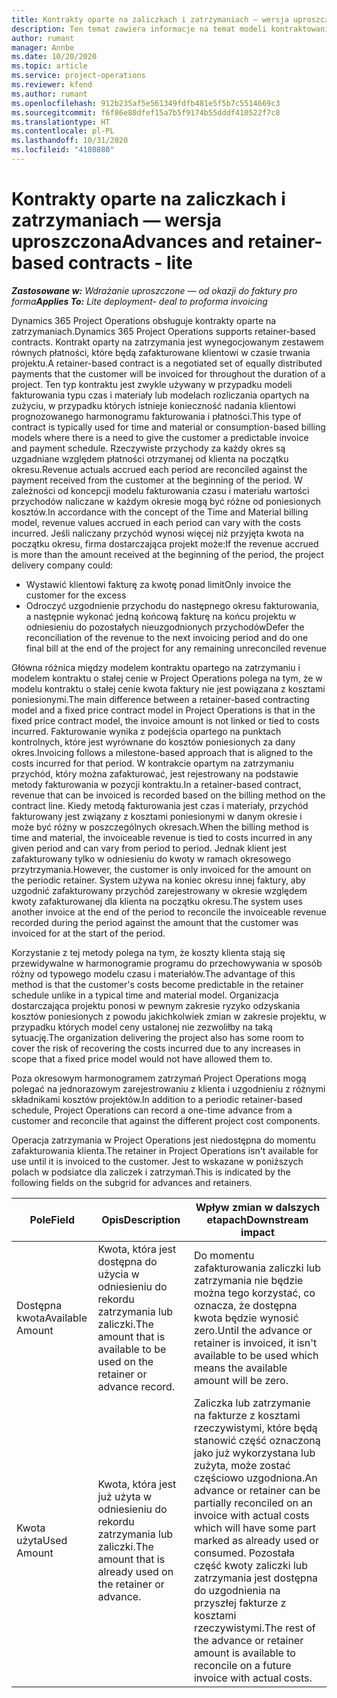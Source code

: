 ```yaml
---
title: Kontrakty oparte na zaliczkach i zatrzymaniach — wersja uproszczona
description: Ten temat zawiera informacje na temat modeli kontraktowania opartych na zatrzymaniach lub zaliczkach w Project Operations.
author: rumant
manager: Annbe
ms.date: 10/20/2020
ms.topic: article
ms.service: project-operations
ms.reviewer: kfend
ms.author: rumant
ms.openlocfilehash: 912b235af5e561349fdfb481e5f5b7c5514669c3
ms.sourcegitcommit: f6f86e80dfef15a7b5f9174b55dddf410522f7c8
ms.translationtype: HT
ms.contentlocale: pl-PL
ms.lasthandoff: 10/31/2020
ms.locfileid: "4180880"
---
```

# <a name="advances-and-retainer-based-contracts---lite"></a><span data-ttu-id="60ae0-103">Kontrakty oparte na zaliczkach i zatrzymaniach — wersja uproszczona</span><span class="sxs-lookup"><span data-stu-id="60ae0-103">Advances and retainer-based contracts - lite</span></span>


<span data-ttu-id="60ae0-104">_**Zastosowane w:** Wdrażanie uproszczone — od okazji do faktury pro forma_</span><span class="sxs-lookup"><span data-stu-id="60ae0-104">_**Applies To:** Lite deployment- deal to proforma invoicing_</span></span>

<span data-ttu-id="60ae0-105">Dynamics 365 Project Operations obsługuje kontrakty oparte na zatrzymaniach.</span><span class="sxs-lookup"><span data-stu-id="60ae0-105">Dynamics 365 Project Operations supports retainer-based contracts.</span></span> <span data-ttu-id="60ae0-106">Kontrakt oparty na zatrzymania jest wynegocjowanym zestawem równych płatności, które będą zafakturowane klientowi w czasie trwania projektu.</span><span class="sxs-lookup"><span data-stu-id="60ae0-106">A retainer-based contract is a negotiated set of equally distributed payments that the customer will be invoiced for throughout the duration of a project.</span></span> <span data-ttu-id="60ae0-107">Ten typ kontraktu jest zwykle używany w przypadku modeli fakturowania typu czas i materiały lub modelach rozliczania opartych na zużyciu, w przypadku których istnieje konieczność nadania klientowi prognozowanego harmonogramu fakturowania i płatności.</span><span class="sxs-lookup"><span data-stu-id="60ae0-107">This type of contract is typically used for time and material or consumption-based billing models where there is a need to give the customer a predictable invoice and payment schedule.</span></span> <span data-ttu-id="60ae0-108">Rzeczywiste przychody za każdy okres są uzgadniane względem płatności otrzymanej od klienta na początku okresu.</span><span class="sxs-lookup"><span data-stu-id="60ae0-108">Revenue actuals accrued each period are reconciled against the payment received from the customer at the beginning of the period.</span></span> <span data-ttu-id="60ae0-109">W zależności od koncepcji modelu fakturowania czasu i materiału wartości przychodów naliczane w każdym okresie mogą być różne od poniesionych kosztów.</span><span class="sxs-lookup"><span data-stu-id="60ae0-109">In accordance with the concept of the Time and Material billing model, revenue values accrued in each period can vary with the costs incurred.</span></span> <span data-ttu-id="60ae0-110">Jeśli naliczany przychód wynosi więcej niż przyjęta kwota na początku okresu, firma dostarczająca projekt może:</span><span class="sxs-lookup"><span data-stu-id="60ae0-110">If the revenue accrued is more than the amount received at the beginning of the period, the project delivery company could:</span></span>

- <span data-ttu-id="60ae0-111">Wystawić klientowi fakturę za kwotę ponad limit</span><span class="sxs-lookup"><span data-stu-id="60ae0-111">Only invoice the customer for the excess</span></span> 
- <span data-ttu-id="60ae0-112">Odroczyć uzgodnienie przychodu do następnego okresu fakturowania, a następnie wykonać jedną końcową fakturę na końcu projektu w odniesieniu do pozostałych nieuzgodnionych przychodów</span><span class="sxs-lookup"><span data-stu-id="60ae0-112">Defer the reconciliation of the revenue to the next invoicing period and do one final bill at the end of the project for any remaining unreconciled revenue</span></span>

<span data-ttu-id="60ae0-113">Główna różnica między modelem kontraktu opartego na zatrzymaniu i modelem kontraktu o stałej cenie w Project Operations polega na tym, że w modelu kontraktu o stałej cenie kwota faktury nie jest powiązana z kosztami poniesionymi.</span><span class="sxs-lookup"><span data-stu-id="60ae0-113">The main difference between a retainer-based contracting model and a fixed price contract model in Project Operations is that in the fixed price contract model, the invoice amount is not linked or tied to costs incurred.</span></span> <span data-ttu-id="60ae0-114">Fakturowanie wynika z podejścia opartego na punktach kontrolnych, które jest wyrównane do kosztów poniesionych za dany okres.</span><span class="sxs-lookup"><span data-stu-id="60ae0-114">Invoicing follows a milestone-based approach that is aligned to the costs incurred for that period.</span></span> <span data-ttu-id="60ae0-115">W kontrakcie opartym na zatrzymaniu przychód, który można zafakturować, jest rejestrowany na podstawie metody fakturowania w pozycji kontraktu.</span><span class="sxs-lookup"><span data-stu-id="60ae0-115">In a retainer-based contract, revenue that can be invoiced is recorded based on the billing method on the contract line.</span></span> <span data-ttu-id="60ae0-116">Kiedy metodą fakturowania jest czas i materiały, przychód fakturowany jest związany z kosztami poniesionymi w danym okresie i może być różny w poszczególnych okresach.</span><span class="sxs-lookup"><span data-stu-id="60ae0-116">When the billing method is time and material, the invoiceable revenue is tied to costs incurred in any given period and can vary from period to period.</span></span> <span data-ttu-id="60ae0-117">Jednak klient jest zafakturowany tylko w odniesieniu do kwoty w ramach okresowego przytrzymania.</span><span class="sxs-lookup"><span data-stu-id="60ae0-117">However, the customer is only invoiced for the amount on the periodic retainer.</span></span> <span data-ttu-id="60ae0-118">System używa na koniec okresu innej faktury, aby uzgodnić zafakturowany przychód zarejestrowany w okresie względem kwoty zafakturowanej dla klienta na początku okresu.</span><span class="sxs-lookup"><span data-stu-id="60ae0-118">The system uses another invoice at the end of the period to reconcile the invoiceable revenue recorded during the period against the amount that the customer was invoiced for at the start of the period.</span></span>

<span data-ttu-id="60ae0-119">Korzystanie z tej metody polega na tym, że koszty klienta stają się przewidywalne w harmonogramie programu do przechowywania w sposób różny od typowego modelu czasu i materiałów.</span><span class="sxs-lookup"><span data-stu-id="60ae0-119">The advantage of this method is that the customer's costs become predictable in the retainer schedule unlike in a typical time and material model.</span></span> <span data-ttu-id="60ae0-120">Organizacja dostarczająca projektu ponosi w pewnym zakresie ryzyko odzyskania kosztów poniesionych z powodu jakichkolwiek zmian w zakresie projektu, w przypadku których model ceny ustalonej nie zezwoliłby na taką sytuację.</span><span class="sxs-lookup"><span data-stu-id="60ae0-120">The organization delivering the project also has some room to cover the risk of recovering the costs incurred due to any increases in scope that a fixed price model would not have allowed them to.</span></span>

<span data-ttu-id="60ae0-121">Poza okresowym harmonogramem zatrzymań Project Operations mogą polegać na jednorazowym zarejestrowaniu z klienta i uzgodnieniu z różnymi składnikami kosztów projektów.</span><span class="sxs-lookup"><span data-stu-id="60ae0-121">In addition to a periodic retainer-based schedule, Project Operations can record a one-time advance from a customer and reconcile that against the different project cost components.</span></span>

<span data-ttu-id="60ae0-122">Operacja zatrzymania w Project Operations jest niedostępna do momentu zafakturowania klienta.</span><span class="sxs-lookup"><span data-stu-id="60ae0-122">The retainer in Project Operations isn't available for use until it is invoiced to the customer.</span></span> <span data-ttu-id="60ae0-123">Jest to wskazane w poniższych polach w podsiatce dla zaliczek i zatrzymań.</span><span class="sxs-lookup"><span data-stu-id="60ae0-123">This is indicated by the following fields on the subgrid for advances and retainers.</span></span>

| <span data-ttu-id="60ae0-124">Pole</span><span class="sxs-lookup"><span data-stu-id="60ae0-124">Field</span></span> | <span data-ttu-id="60ae0-125">Opis</span><span class="sxs-lookup"><span data-stu-id="60ae0-125">Description</span></span> | <span data-ttu-id="60ae0-126">Wpływ zmian w dalszych etapach</span><span class="sxs-lookup"><span data-stu-id="60ae0-126">Downstream impact</span></span> |
| --- | --- | --- |
| <span data-ttu-id="60ae0-127">Dostępna kwota</span><span class="sxs-lookup"><span data-stu-id="60ae0-127">Available Amount</span></span> | <span data-ttu-id="60ae0-128">Kwota, która jest dostępna do użycia w odniesieniu do rekordu zatrzymania lub zaliczki.</span><span class="sxs-lookup"><span data-stu-id="60ae0-128">The amount that is available to be used on the retainer or advance record.</span></span> | <span data-ttu-id="60ae0-129">Do momentu zafakturowania zaliczki lub zatrzymania nie będzie można tego korzystać, co oznacza, że dostępna kwota będzie wynosić zero.</span><span class="sxs-lookup"><span data-stu-id="60ae0-129">Until the advance or retainer is invoiced, it isn't available to be used which means the available amount will be zero.</span></span> |
| <span data-ttu-id="60ae0-130">Kwota użyta</span><span class="sxs-lookup"><span data-stu-id="60ae0-130">Used Amount</span></span> | <span data-ttu-id="60ae0-131">Kwota, która jest już użyta w odniesieniu do rekordu zatrzymania lub zaliczki.</span><span class="sxs-lookup"><span data-stu-id="60ae0-131">The amount that is already used on the retainer or advance.</span></span> | <span data-ttu-id="60ae0-132">Zaliczka lub zatrzymanie na fakturze z kosztami rzeczywistymi, które będą stanowić część oznaczoną jako już wykorzystana lub zużyta, może zostać częściowo uzgodniona.</span><span class="sxs-lookup"><span data-stu-id="60ae0-132">An advance or retainer can be partially reconciled on an invoice with actual costs which will have some part marked as already used or consumed.</span></span> <span data-ttu-id="60ae0-133">Pozostała część kwoty zaliczki lub zatrzymania jest dostępna do uzgodnienia na przyszłej fakturze z kosztami rzeczywistymi.</span><span class="sxs-lookup"><span data-stu-id="60ae0-133">The rest of the advance or retainer amount is available to reconcile on a future invoice with actual costs.</span></span> |
